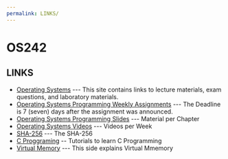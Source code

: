 ```yaml
---
permalink: LINKS/
---
```

# OS242

## LINKS

* [Operating Systems](https://os.vlsm.org/) ---
  This site contains links to lecture materials, exam questions, and laboratory materials.
* [Operating Systems Programming Weekly Assignments](https://demos.vlsm.org/) ---
  The Deadline is 7 (seven) days after the assignment was announced.
* [Operating Systems Programming Slides](https://codex.cs.yale.edu/avi/os-book/OS10/slide-dir/) ---
  Material per Chapter
* [Operating Systems Videos](https://os.vlsm.org/playlists) ---
  Videos per Week
* [SHA-256](https://www.simplilearn.com/tutorials/cyber-security-tutorial/sha-256-algorithm) --- 
The SHA-256
* [C Proggraming](https://www.youtube.com/watch?v=KnvbUiSxvbM&list=PL98qAXLA6aftD9ZlnjpLhdQAOFI8xIB6e)
-- Tutorials to learn C Programming
* [Virtual Memory](https://www.javatpoint.com/os-virtual-memory) --- This side explains Virtual Mmemory

